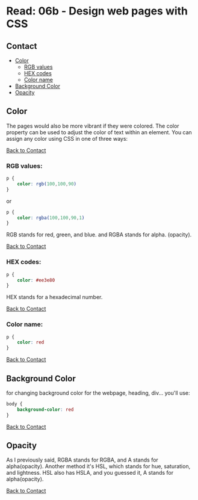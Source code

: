 # Read: 06b - Design web pages with CSS

## Contact

-   [Color](#color)
    -   [RGB values](#rgb-values)
    -   [HEX codes](#hex-codes)
    -   [Color name](#color-name)
-   [Background Color](#background-color)
-   [Opacity](#opacity)

## Color
The pages would also be more vibrant if they were colored.
The color property can be used to adjust the color of text within an element. You can assign any color using CSS in one of three ways:

[Back to Contact](#contact)

### RGB values:
```css
p {
	color: rgb(100,100,90)
}
```
or
```css
p {
	color: rgba(100,100,90,1)
}
```
RGB stands for red, green, and blue. and RGBA stands for alpha. (opacity).

[Back to Contact](#contact)

### HEX codes:

```css
p {
	color: #ee3e80
}
```
HEX stands for a hexadecimal number.

[Back to Contact](#contact)

### Color name:

```css
p {
	color: red
}
```

[Back to Contact](#contact)

## Background Color

for changing background color for the webpage, heading, div... you'll use:

```css
body {
	background-color: red
}
```

[Back to Contact](#contact)

## Opacity

As I previously said, RGBA stands for RGBA, and A stands for alpha(opacity). Another method it's HSL, which stands for hue, saturation, and lightness. HSL also has HSLA, and you guessed it, A stands for alpha(opacity).

[Back to Contact](#contact)